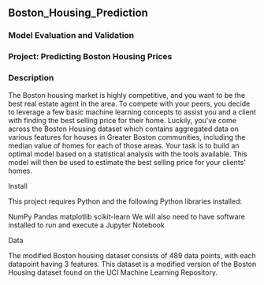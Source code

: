 ## Boston_Housing_Prediction

### Model Evaluation and Validation

### Project: Predicting Boston Housing Prices

### Description

The Boston housing market is highly competitive, and you want to be the best real estate agent in the area. To compete with your peers, you decide to leverage a few basic machine learning concepts to assist you and a client with finding the best selling price for their home. Luckily, you've come across the Boston Housing dataset which contains aggregated data on various features for houses in Greater Boston communities, including the median value of homes for each of those areas. Your task is to build an optimal model based on a statistical analysis with the tools available. This model will then be used to estimate the best selling price for your clients' homes.

Install

This project requires Python and the following Python libraries installed:

NumPy
Pandas
matplotlib
scikit-learn
We will also need to have software installed to run and execute a Jupyter Notebook

Data

The modified Boston housing dataset consists of 489 data points, with each datapoint having 3 features. This dataset is a modified version of the Boston Housing dataset found on the UCI Machine Learning Repository.

